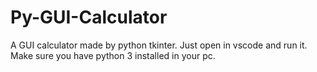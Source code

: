 # Py-GUI-Calculator
A GUI calculator made by python tkinter.
Just open in vscode and run it.
Make sure you have python 3 installed in your pc.
